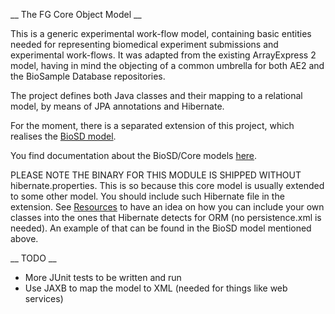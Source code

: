   __ The FG Core Object Model __

This is a generic experimental work-flow model, containing basic entities needed for representing biomedical experiment
submissions and experimental work-flows. It was adapted from the existing ArrayExpress 2 model, having in mind the objecting 
of a common umbrella for both AE2 and the BioSample Database repositories.

The project defines both Java classes and their mapping to a relational model, by means of JPA annotations and Hibernate. 

For the moment, there is a separated extension of this project, which realises the [BioSD model](http://github.com/EBIBioSamples/biosd_model).

You find documentation about the BioSD/Core models [here](http://github.com/EBIBioSamples/biosd_model/tree/master/doc).

PLEASE NOTE THE BINARY FOR THIS MODULE IS SHIPPED WITHOUT hibernate.properties. This is so because this core model is usually extended to some other model. You should include such Hibernate file in the extension. See [Resources](/EBIBioSamples/core_model/blob/master/src/main/java/uk/ac/ebi/fg/core_model/resources/Resources.java) to have an idea on how you can include your own classes into the ones that Hibernate detects for ORM (no persistence.xml is needed). An example of that can be found in the BioSD model mentioned above.

__ TODO __

* More JUnit tests to be written and run
* Use JAXB to map the model to XML (needed for things like web services)
 
